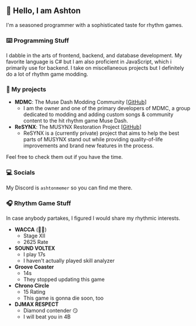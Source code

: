 ## 👋 Hello, I am Ashton
I'm a seasoned programmer with a sophisticated taste for rhythm games.
### ⌨️ Programming Stuff
I dabble in the arts of frontend, backend, and database development. My favorite language is C# but I am also proficient in JavaScript, which i primarily use for backend. I take on miscellaneous projects but I definitely do a lot of rhythm game modding. 
### 🚀 My projects 
- **MDMC**: The Muse Dash Modding Community [[GitHub](https://github.com/MDMods)]
  - I am the owner and one of the primary developers of MDMC, a group dedicated to modding and adding custom songs & community content to the hit rhythm game Muse Dash.
- **ReSYNX**: The MUSYNX Restoration Project [[GitHub](https://github.com/ReSYNX)]
  - ReSYNX is a (currently private) project that aims to help the best parts of MUSYNX stand out while providing quality-of-life improvements and brand new features in the process.

Feel free to check them out if you have the time.
### 💻 Socials
My Discord is `ashtonmemer` so you can find me there.
### 🎧 Rhythm Game Stuff
In case anybody partakes, I figured I would share my rhythmic interests.
- **WACCA** (🙏😔)
  - Stage XII
  - 2625 Rate
- **SOUND VOLTEX**
  - I play 17s
  - I haven't actually played skill analyzer
- **Groove Coaster**
  - 14s
  - They stopped updating this game
- **Chrono Circle**
  - 15 Rating
  - This game is gonna die soon, too
- **DJMAX RESPECT**
  - Diamond contender 😏
  - I will beat you in 4B
